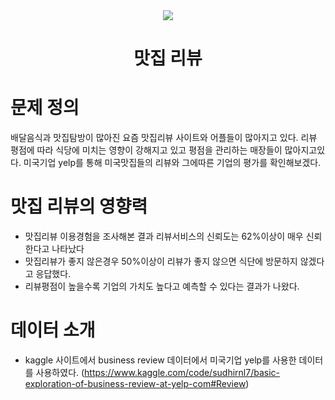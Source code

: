 <div align=center>
<img src="https://search.pstatic.net/common/?src=http%3A%2F%2Fblogfiles.naver.net%2FMjAyMzAzMDNfNTQg%2FMDAxNjc3ODExMjgwMDk4.1qqNB7rbemzt5-mqAzB-AzGJrnFJUlkJbWFJ95ui3rIg.3RIFwGR4idcHvt21n4O4DGkO5fg4Zh7Cm_5lpR66Mr0g.PNG.kjn5680%2FKakaoTalk_20230303_114045825_01.png&type=sc960_832"></a>

# 맛집 리뷰
</div>


# 문제 정의

배달음식과 맛집탐방이 많아진 요즘 맛집리뷰 사이트와 어플들이 많아지고 있다. 리뷰 평점에 따라 식당에 미치는 영향이 강해지고 있고
평점을 관리하는 매장들이 많아지고있다. 미국기업 yelp를 통해 미국맛집들의 리뷰와 그에따른 기업의 평가를 확인해보겠다.



# 맛집 리뷰의 영향력

- 맛집리뷰 이용경험을 조사해본 결과 리뷰서비스의 신뢰도는 62%이상이 매우 신뢰한다고 나타났다
- 맛집리뷰가 좋지 않은경우 50%이상이 리뷰가 좋지 않으면 식단에 방문하지 않겠다고 응답했다.
- 리뷰평점이 높을수록 기업의 가치도 높다고 예측할 수 있다는 결과가 나왔다.

# 데이터 소개

- kaggle 사이트에서 business review 데이터에서 미국기업 yelp를 사용한 데이터를 사용하였다. (https://www.kaggle.com/code/sudhirnl7/basic-exploration-of-business-review-at-yelp-com#Review)
